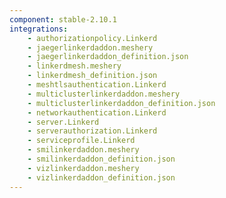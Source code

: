 ```yaml
---
component: stable-2.10.1
integrations:
    - authorizationpolicy.Linkerd
    - jaegerlinkerdaddon.meshery
    - jaegerlinkerdaddon_definition.json
    - linkerdmesh.meshery
    - linkerdmesh_definition.json
    - meshtlsauthentication.Linkerd
    - multiclusterlinkerdaddon.meshery
    - multiclusterlinkerdaddon_definition.json
    - networkauthentication.Linkerd
    - server.Linkerd
    - serverauthorization.Linkerd
    - serviceprofile.Linkerd
    - smilinkerdaddon.meshery
    - smilinkerdaddon_definition.json
    - vizlinkerdaddon.meshery
    - vizlinkerdaddon_definition.json
---
```

